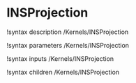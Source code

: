 # INSProjection

!syntax description /Kernels/INSProjection

!syntax parameters /Kernels/INSProjection

!syntax inputs /Kernels/INSProjection

!syntax children /Kernels/INSProjection
